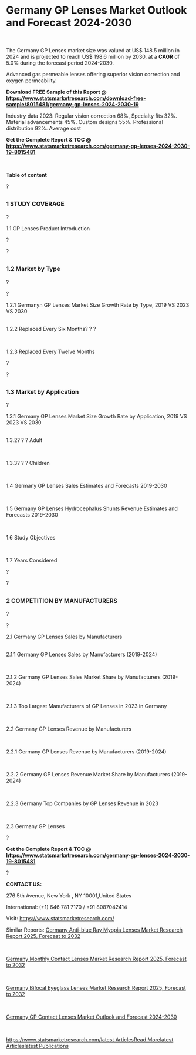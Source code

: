 <h1>Germany GP Lenses Market Outlook and Forecast 2024-2030</h1><br/><p>The Germany GP Lenses market size was valued at US$ 148.5 million in 2024 and is projected to reach US$ 198.6 million by 2030, at a <strong>CAGR</strong> of 5.0% during the forecast period 2024-2030.</p>
 
 
 
 <p>Advanced gas permeable lenses offering superior vision correction and oxygen permeability.</p>
 
 
 
 <p><strong>Download FREE Sample of this Report @ <a href="https://www.statsmarketresearch.com/download-free-sample/8015481/germany-gp-lenses-2024-2030-19">https://www.statsmarketresearch.com/download-free-sample/8015481/germany-gp-lenses-2024-2030-19</a></strong></p>
 
 
 
 <p>Industry data 2023: Regular vision correction 68%, Specialty fits 32%. Material advancements 45%. Custom designs 55%. Professional distribution 92%. Average cost</p>
 
 
 
 <div><b>Get the Complete Report & TOC @ <a href="https://www.statsmarketresearch.com/germany-gp-lenses-2024-2030-19-8015481">https://www.statsmarketresearch.com/germany-gp-lenses-2024-2030-19-8015481</a></b></div>
 
 
 
 <p><br />
 
 <b>Table of content</b></p>
 
 
 
 <p>? </p>
 
 
 
 <h2><span style="font-size:16px"><strong>1 STUDY COVERAGE</strong></span></h2>
 
 
 
 <p>? </p>
 
 
 
 <p>1.1 GP Lenses Product Introduction</p>
 
 
 
 <p>? </p>
 
 
 
 <p>? </p>
 
 
 
 <h2><span style="font-size:16px"><strong>1.2 Market by Type</strong></span></h2>
 
 
 
 <p>? </p>
 
 
 
 <p>? </p>
 
 
 
 <p>1.2.1 Germanyn GP Lenses Market Size Growth Rate by Type, 2019 VS 2023 VS 2030<br />
 
 <br />
 
 1.2.2 Replaced Every Six Months? ? ? <br />
 
 <br />
 
 1.2.3 Replaced Every Twelve Months<br />
 
 ? </p>
 
 
 
 <p>? </p>
 
 
 
 <h2><span style="font-size:16px"><strong>1.3 Market by Application</strong></span></h2>
 
 
 
 <p>? </p>
 
 
 
 <p>1.3.1 Germany GP Lenses Market Size Growth Rate by Application, 2019 VS 2023 VS 2030<br />
 
 <br />
 
 1.3.2? ? ? Adult<br />
 
 <br />
 
 1.3.3? ? ? Children<br />
 
 <br />
 
 1.4 Germany GP Lenses Sales Estimates and Forecasts 2019-2030<br />
 
 <br />
 
 1.5 Germany GP Lenses Hydrocephalus Shunts Revenue Estimates and Forecasts 2019-2030<br />
 
 <br />
 
 1.6 Study Objectives<br />
 
 <br />
 
 1.7 Years Considered</p>
 
 
 
 <p>? </p>
 
 
 
 <p>? </p>
 
 
 
 <h2><span style="font-size:16px"><strong>2 COMPETITION BY MANUFACTURERS</strong></span></h2>
 
 
 
 <p>? </p>
 
 
 
 <p>? </p>
 
 
 
 <p>2.1 Germany GP Lenses Sales by Manufacturers<br />
 
 <br />
 
 2.1.1 Germany GP Lenses Sales by Manufacturers (2019-2024)<br />
 
 <br />
 
 2.1.2 Germany GP Lenses Sales Market Share by Manufacturers (2019-2024)<br />
 
 <br />
 
 2.1.3 Top Largest Manufacturers of GP Lenses in 2023 in Germany<br />
 
 <br />
 
 2.2 Germany GP Lenses Revenue by Manufacturers<br />
 
 <br />
 
 2.2.1 Germany GP Lenses Revenue by Manufacturers (2019-2024)<br />
 
 <br />
 
 2.2.2 Germany GP Lenses Revenue Market Share by Manufacturers (2019-2024)<br />
 
 <br />
 
 2.2.3 Germany Top Companies by GP Lenses Revenue in 2023<br />
 
 <br />
 
 2.3 Germany GP Lenses</p>
 
 
 
 <p>? </p>
 
 
 
 <div><b>Get the Complete Report & TOC @ <a href="https://www.statsmarketresearch.com/germany-gp-lenses-2024-2030-19-8015481">https://www.statsmarketresearch.com/germany-gp-lenses-2024-2030-19-8015481</a></b></div>
 
 
 
 <p>? </p>
 
 
 
 <p><b>CONTACT US:</b><br />
 
 276 5th Avenue, New York , NY 10001,United States<br />
 
 International: (+1) 646 781 7170 / +91 8087042414<br />
 
 Visit: <a href="https://www.statsmarketresearch.com/">https://www.statsmarketresearch.com/</a><br />
 
 Similar Reports: <a href="https://www.statsmarketresearch.com/germany-gp-lenses-2024-2030-19-8015481">Germany Anti-blue Ray Myopia Lenses Market Research Report 2025, Forecast to 2032</a><br />
 
 <br />
 
 <a href="https://www.statsmarketresearch.com/germany-gp-lenses-2024-2030-19-8015481">Germany Monthly Contact Lenses Market Research Report 2025, Forecast to 2032</a><br />
 
 <br />
 
 <a href="https://www.statsmarketresearch.com/germany-gp-lenses-2024-2030-19-8015481">Germany Bifocal Eyeglass Lenses Market Research Report 2025, Forecast to 2032</a><br />
 
 <br />
 
 <a href="https://www.statsmarketresearch.com/germany-gp-lenses-2024-2030-19-8015481">Germany GP Contact Lenses Market Outlook and Forecast 2024-2030</a><br />
 
 <br />
 
 <a href="https://gyeongbokgung.com">https://www.statsmarketresearch.com/</a><a href="https://hallyeomaritime.com">latest Articles</a><a href="https://jingwansa.com">Read More</a><a href="https://nguoiviet.jp/">latest Articles</a><a href="https://www.intelmarketresearch.com/">latest Publications</a></p>